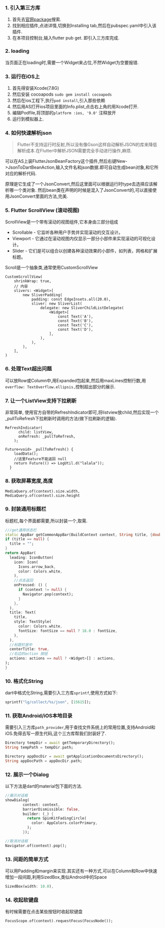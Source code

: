 ### 1. 引入第三方库

1. 首先去[官网package](https://pub.dev/packages)搜索.
2. 找到相应插件,点进详情,切换到Installing tab,然后在pubspec.yaml中引入该插件.
3. 在本项目控制台,输入flutter pub get. 即引入三方库完成.

### 2. loading

当页面正在loading时,需要一个Widget来占位,不然Widget为空要报错.

### 3. 运行在iOS上

1. 首先得安装Xcode(7.8G)
2. 然后安装 cocoapods `sudo gem install cocoapods`
3. 然后在ios工程下,执行`pod install`,引入那些依赖
4. 然后用AS打开ios项目里面的Info.plist,点击右上角的用Xcode打开.
5. 编辑Podfile,将顶部的`platform :ios, '9.0'` 注释放开
6. 运行到模拟器上.

### 4. 如何快速解析json

> Flutter不支持运行时反射,所以没有像Gson这样自动解析JSON的库来降低解析成本.在Flutter中解析JSON需要完全手动进行操作,麻烦.

可以在AS上装FlutterJsonBeanFactory这个插件,然后右键New->JsonToDartBeanAction,输入文件名和json数据.即可自动生成bean对象,和它所对应的解析代码.

原理是它生成了一个JsonConvert,然后这里面可以根据运行时type去选择应该解析哪一个类对象.
然后bean类在声明的时候是混入了JsonConvert的,可以直接使用JsonConvert里面的方法,完美.

### 5. Flutter ScrollView (滚动视图)

ScrollView是一个带有滚动的视图组件,它本身由三部分组成

- Scrollable - 它监听各种用户手势并实现滚动的交互设计。
- Viewport - 它通过在滚动视图内仅显示一部分小部件来实现滚动的可视化设计。
- Slider - 它们是可以组合以创建各种滚动效果的小部件，如列表，网格和扩展标题。

Scroll是一个抽象类,通常使用CustomScrollView

```
CustomScrollView(
    shrinkWrap: true,
    // 内容
    slivers: <Widget>[
        new SliverPadding(
            padding: const EdgeInsets.all(20.0),
            sliver: new SliverList(
                delegate: new SliverChildListDelegate(
                    <Widget>[
                        const Text('A'),
                        const Text('B'),
                        const Text('C'),
                        const Text('D'),
                    ],
                ),
            ),
        ),
    ],
)
```

### 6. 处理Text超出问题

可以放Row或Column中,用Expanded包起来,然后用maxLines控制行数,用`overflow:
TextOverflow.ellipsis,`控制超出部分的展示.

### 7. 让一个ListView支持下拉刷新

非常简单,
使用官方自带的RefreshIndicator即可,将listview放child,然后实现一个_pullToRefresh下拉刷新时调用的方法(做下拉刷新的逻辑).

```
RefreshIndicator(
      child: listView,
      onRefresh: _pullToRefresh,
    );

Future<void> _pullToRefresh() {
    loadData();
    //这里Feature不能返回 null
    return Future(() => LogUtil.d("lalala"));
  }
```

### 8. 获取屏幕宽度,高度

```
MediaQuery.of(context).size.width,
MediaQuery.of(context).size.height
```

### 9. 封装通用标题栏

标题栏,每个界面都需要,所以封装一个,取需.

```dart
///get通用状态栏
static AppBar getCommonAppBar(BuildContext context, String title, {double fontSize, List<Widget> actions}) {
if (title == null) {
  title = "";
}
return AppBar(
  leading: IconButton(
    icon: Icon(
      Icons.arrow_back,
      color: Colors.white,
    ),
    //点击返回
    onPressed: () {
      if (context != null) {
        Navigator.pop(context);
      }
    },
  ),
  title: Text(
    title,
    style: TextStyle(
      color: Colors.white,
      fontSize: fontSize == null ? 18.0 : fontSize,
    ),
  ),
  //标题栏居中
  centerTitle: true,
  //右边的action 按钮
  actions: actions == null ? <Widget>[] : actions,
);
}
```

### 10. 格式化String

dart中格式化String,需要引入三方库`sprintf`,使用方式如下:

```dart
sprintf("lg/collect/%s/json", [15615]);
```

### 11. 获取Android/iOS本地目录

需要引入三方库`path_provider`,用于查找文件系统上的常用位置,支持Android和iOS.免得去写一原生代码,这个三方库帮我们封装好了.

```dart
Directory tempDir = await getTemporaryDirectory();
String tempPath = tempDir.path;

Directory appDocDir = await getApplicationDocumentsDirectory();
String appDocPath = appDocDir.path;
```

### 12. 展示一个Dialog

以下方法是dart的material包下面的方法.

```dart
//展示对话框
showDialog(
        context: context,
        barrierDismissible: false,
        builder: (_) {
          return SpinKitFadingCircle(
            color: AppColors.colorPrimary,
          );
        });

//取消对话框
Navigator.of(context).pop();
```

### 13. 间距的简单方式

可以用Padding和margin来实现.其实还有一种方式,可以在Column和Row中快速增加一段间距,利用SizedBox,类似Android中的Space

```dart
SizedBox(width: 10.0),
```

### 14. 收起软键盘

有时候需要在点击某些按钮时收起软键盘
```dart
FocusScope.of(context).requestFocus(FocusNode());
```
